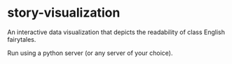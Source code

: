 # story-visualization
An interactive data visualization that depicts the readability of class English fairytales.

Run using a python server (or any server of your choice).
